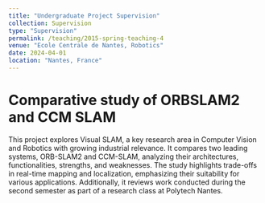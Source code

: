 ```yaml
---
title: "Undergraduate Project Supervision"
collection: Supervision
type: "Supervision"
permalink: /teaching/2015-spring-teaching-4
venue: "Ecole Centrale de Nantes, Robotics"
date: 2024-04-01
location: "Nantes, France"
---
```


Comparative study of ORBSLAM2 and CCM SLAM
======

This project explores Visual SLAM, a key research area in Computer Vision and Robotics with growing industrial relevance. It compares two leading systems, ORB-SLAM2 and CCM-SLAM, analyzing their architectures, functionalities, strengths, and weaknesses. The study highlights trade-offs in real-time mapping and localization, emphasizing their suitability for various applications. Additionally, it reviews work conducted during the second semester as part of a research class at Polytech Nantes.


